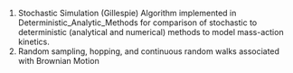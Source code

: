 1. Stochastic Simulation (Gillespie) Algorithm implemented in Deterministic_Analytic_Methods for comparison of stochastic to deterministic (analytical and numerical) methods to model mass-action kinetics.
2. Random sampling, hopping, and continuous random walks associated with Brownian Motion
